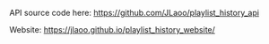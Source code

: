 API source code here: https://github.com/JLaoo/playlist_history_api

Website: https://jlaoo.github.io/playlist_history_website/
